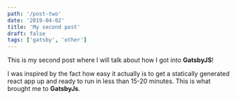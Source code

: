 ```yaml
---
path: '/post-two'
date: '2019-04-02'
title: 'My second post'
draft: false
tags: ['gatsby', 'other']
---
```


This is my second post where I will talk about how I got into **GatsbyJS**!

I was inspired by the fact how easy it actually is to get a statically generated react app up and ready to run in less than 15-20 minutes. This is what brought me to **GatsbyJs**.
